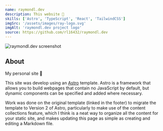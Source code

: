 ```yaml
---
name: raymondl.dev
description: This website 🙂
skills: ['Astro', 'TypeScript', 'React', 'TailwindCSS']
imgSrc: '/assets/images/ray-logo.svg'
imgAlt: 'raymondl.dev project logo'
source: https://github.com/rl16432/raymondl.dev
---
```


![raymondl.dev screenshot](/assets/images/raymondl-dev.png)
## About

My personal site 🙂

This site was develop using an [Astro](https://astro.build/) template. Astro is a framework that allows you to build webpages that contain no JavaScript by default, but dynamic components can be specified and added where necessary.

Work was done on the original template (linked in the footer) to migrate the template to Version 2 of Astro, particularly to make use of the content collections feature, which I think is a neat way to organize all the content for your static site, and makes updating this page as simple as creating and editing a Markdown file.
